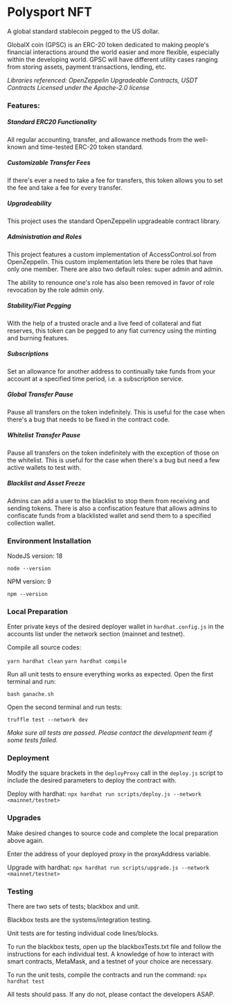 # Polysport NFT

A global standard stablecoin pegged to the US dollar.

GlobalX coin (GPSC) is an ERC-20 token dedicated to making people's financial interactions around the world easier and more flexible, especially within the developing world. GPSC will have different utility cases ranging from storing assets, payment transactions, lending, etc.

_Libraries referenced: OpenZeppelin Upgradeable Contracts, USDT Contracts_
_Licensed under the Apache-2.0 license_

### Features:
##### Standard ERC20 Functionality
All regular accounting, transfer, and allowance methods from the well-known and time-tested ERC-20 token standard.
##### Customizable Transfer Fees
If there's ever a need to take a fee for transfers, this token allows you to set the fee and take a fee for every transfer.
##### Upgradeability
This project uses the standard OpenZeppelin upgradeable contract library.
##### Administration and Roles
This project features a custom implementation of AccessControl.sol from OpenZeppelin. This custom implementation lets there be roles that have only one member. There are also two default roles: super admin and admin.

The ability to renounce one's role has also been removed in favor of role revocation by the role admin only.
##### Stability/Fiat Pegging
With the help of a trusted oracle and a live feed of collateral and fiat reserves, this token can be pegged to any fiat currency using the minting and burning features.
##### Subscriptions
Set an allowance for another address to continually take funds from your account at a specified time period, i.e. a subscription service.
##### Global Transfer Pause
Pause all transfers on the token indefinitely. This is useful for the case when there's a bug that needs to be fixed in the contract code.
##### Whitelist Transfer Pause
Pause all transfers on the token indefinitely with the exception of those on the whitelist. This is useful for the case when there's a bug but need a few active wallets to test with.
##### Blacklist and Asset Freeze
Admins can add a user to the blacklist to stop them from receiving and sending tokens. There is also a confiscation feature that allows admins to confiscate funds from a blacklisted wallet and send them to a specified collection wallet.

### Environment Installation
NodeJS version: 18

`node --version`

NPM version: 9

`npm --version`

### Local Preparation
Enter private keys of the desired deployer wallet in `hardhat.config.js` in the accounts list under the network section (mainnet and testnet).

Compile all source codes:

`yarn hardhat clean`
`yarn hardhat compile`

Run all unit tests to ensure everything works as expected. Open the first terminal and run:

`bash ganache.sh`

Open the second terminal and run tests:

`truffle test --network dev`

_Make sure all tests are passed. Please contact the development team if some tests failed._

### Deployment
Modify the square brackets in the `deployProxy` call in the `deploy.js` script to include the desired parameters to deploy the contract with.

Deploy with hardhat:
`npx hardhat run scripts/deploy.js --network <mainnet/testnet>`

### Upgrades
Make desired changes to source code and complete the local preparation above again.

Enter the address of your deployed proxy in the proxyAddress variable. 

Upgrade with hardhat:
`npx hardhat run scripts/upgrade.js --network <mainnet/testnet>`

### Testing
There are two sets of tests; blackbox and unit.

Blackbox tests are the systems/integration testing.

Unit tests are for testing individual code lines/blocks.

To run the blackbox tests, open up the blackboxTests.txt file and follow the instructions for each individual test. A knowledge of how to interact with smart contracts, MetaMask, and a testnet of your choice are necessary.

To run the unit tests, compile the contracts and run the command:
`npx hardhat test`

All tests should pass. If any do not, please contact the developers ASAP.
